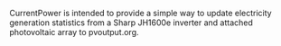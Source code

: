 CurrentPower is intended to provide a simple way to update electricity generation statistics from a Sharp JH1600e inverter and attached photovoltaic array to pvoutput.org.